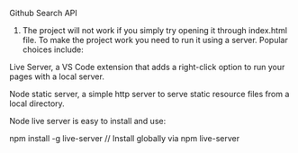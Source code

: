 Github Search API

1. The project will not work if you simply try opening it through index.html file. To make the project work you need to run it using a server.
Popular choices include:

Live Server, a VS Code extension that adds a right-click option to run your pages with a local server.

Node static server, a simple http server to serve static resource files from a local directory.

Node live server is easy to install and use:

npm install -g live-server // Install globally via npm
live-server  

